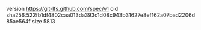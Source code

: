 version https://git-lfs.github.com/spec/v1
oid sha256:522fb1df4802caa013da393c1d08c943b31627e8ef162a07bad2206d85ae564f
size 5813
